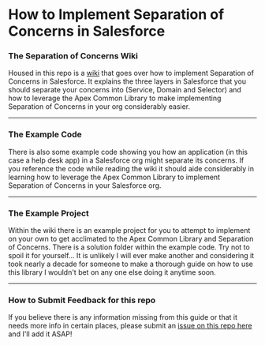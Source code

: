 # How to Implement Separation of Concerns in Salesforce

### The Separation of Concerns Wiki  

Housed in this repo is a <a href="https://github.com/Coding-With-The-Force/Salesforce_Separation_Of_Concerns/wiki" target="_blank">wiki</a> that goes over how to implement Separation of Concerns in Salesforce. It explains the three layers in Salesforce that you should separate your concerns into (Service, Domain and Selector) and how to leverage the Apex Common Library to make implementing Separation of Concerns in your org considerably easier.

***

### The Example Code

There is also some example code showing you how an application (in this case a help desk app) in a Salesforce org might separate its concerns. If you reference the code while reading the wiki it should aide considerably in learning how to leverage the Apex Common Library to implement Separation of Concerns in your Salesforce org.  

***

### The Example Project

Within the wiki there is an example project for you to attempt to implement on your own to get acclimated to the Apex Common Library and Separation of Concerns. There is a solution folder within the example code. Try not to spoil it for yourself... It is unlikely I will ever make another and considering it took nearly a decade for someone to make a thorough guide on how to use this library I wouldn't bet on any one else doing it anytime soon.

***

### How to Submit Feedback for this repo

If you believe there is any information missing from this guide or that it needs more info in certain places, please submit an [issue on this repo here](https://github.com/Coding-With-The-Force/Salesforce-Separation-Of-Concerns-And-The-Apex-Common-Library/issues) and I'll add it ASAP!